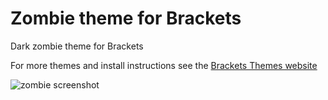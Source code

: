 Zombie theme for Brackets
=========

Dark zombie theme for Brackets

For more themes and install instructions see the [Brackets Themes website](http://brackets-themes.github.io/)

![zombie screenshot](https://github.com/roguevoo/zombie-theme/screenshot.jpg)